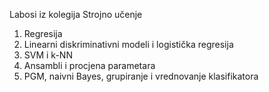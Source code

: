 Labosi iz kolegija Strojno učenje
1. Regresija
2. Linearni diskriminativni modeli i logistička regresija
3. SVM i k-NN
4. Ansambli i procjena parametara
5. PGM, naivni Bayes, grupiranje i vrednovanje klasifikatora
